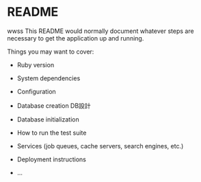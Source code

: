 # README
wwss
This README would normally document whatever steps are necessary to get the
application up and running.

Things you may want to cover:

* Ruby version

* System dependencies

* Configuration

* Database creation
  DB設計

* Database initialization

* How to run the test suite

* Services (job queues, cache servers, search engines, etc.)

* Deployment instructions

* ...

<!-- test ebuchi -->